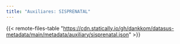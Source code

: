 ```yaml
---
title: "Auxiliares: SISPRENATAL"
---
```


{{< remote-files-table "https://cdn.statically.io/gh/dankkom/datasus-metadata/main/metadata/auxiliary/sisprenatal.json" >}}

